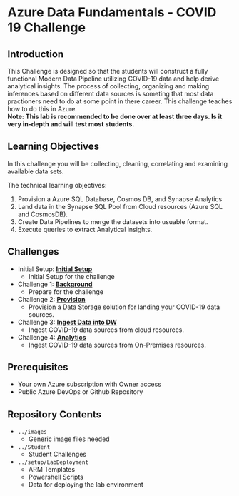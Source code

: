 
# Azure Data Fundamentals - COVID 19 Challenge
## Introduction
This Challenge is designed so that the students will construct a fully functional Modern Data Pipeline utilizing COVID-19 data and help derive analytical insights.  The process of collecting, organizing and making inferences based on different data sources is someting that most data practioners need to do at some point in there career.  This challenge teaches how to do this in Azure.  
**Note:  This lab is recommended to be done over at least three days.  Is it very in-depth and will test most students.**

## Learning Objectives
In this challenge you will be collecting, cleaning, correlating and examining available data sets. 

The technical learning objectives:

1. Provision a Azure SQL Database, Cosmos DB, and Synapse Analytics
2. Land data in the Synapse SQL Pool from Cloud resources (Azure SQL and CosmosDB).
4. Create Data Pipelines to merge the datasets into usuable format.
5. Execute queries to extract Analytical insights.

## Challenges

- Initial Setup: **[Initial Setup](Student/00-InitialSetup.md)**
  - Initial Setup for the challenge
- Challenge 1: **[Background](Student/01-Background.md)**
   - Prepare for the challenge
- Challenge 2: **[Provision](Student/02-Provision.md)**
   - Provision a Data Storage solution for landing your COVID-19 data sources.
- Challenge 3: **[Ingest Data into DW](Student/03-CloudIngest.md)**
   - Ingest COVID-19 data sources from cloud resources.
- Challenge 4: **[Analytics](Student/04-OnPremIngest.md)**
   - Ingest COVID-19 data sources from On-Premises resources.
   
## Prerequisites
- Your own Azure subscription with Owner access
- Public Azure DevOps or Github Repository

## Repository Contents
- `../images`
    - Generic image files needed
- `../Student`  
    - Student Challenges
- `../setup/LabDeployment`
    - ARM Templates 
    - Powershell Scripts 
    - Data for deploying the lab environment
